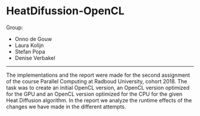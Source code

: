 # HeatDifussion-OpenCL

Group:
- Onno de Gouw
- Laura Kolijn
- Stefan Popa
- Denise Verbakel

---------------------------------------------------------------------

The implementations and the report were made for the second assignment of the course Parallel Computing at Radboud University, cohort 2018.
The task was to create an initial OpenCL version, an OpenCL version optimized for the GPU and an OpenCL version optimized for the CPU for the given Heat Diffusion algorithm. In the report we analyze the runtime effects of the changes we have made in the different attempts.
